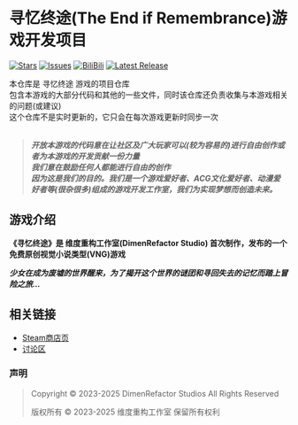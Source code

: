 # 寻忆终途(The End if Remembrance)游戏开发项目

[![Stars](https://img.shields.io/github/stars/Nebula-Studios/DimenBeat?style=flat&logo=data:image/svg%2bxml;base64,PHN2ZyB4bWxucz0iaHR0cDovL3d3dy53My5vcmcvMjAwMC9zdmciIHZlcnNpb249IjEiIHdpZHRoPSIxNiIgaGVpZ2h0PSIxNiI+PHBhdGggZD0iTTggLjI1YS43NS43NSAwIDAgMSAuNjczLjQxOGwxLjg4MiAzLjgxNSA0LjIxLjYxMmEuNzUuNzUgMCAwIDEgLjQxNiAxLjI3OWwtMy4wNDYgMi45Ny43MTkgNC4xOTJhLjc1MS43NTEgMCAwIDEtMS4wODguNzkxTDggMTIuMzQ3bC0zLjc2NiAxLjk4YS43NS43NSAwIDAgMS0xLjA4OC0uNzlsLjcyLTQuMTk0TC44MTggNi4zNzRhLjc1Ljc1IDAgMCAxIC40MTYtMS4yOGw0LjIxLS42MTFMNy4zMjcuNjY4QS43NS43NSAwIDAgMSA4IC4yNVoiIGZpbGw9IiNlYWM1NGYiLz48L3N2Zz4=&logoSize=auto&label=Stars&labelColor=444444&color=eac54f)](https://github.com/Nebula-Studios/DimenBeat/)
[![Issues](https://img.shields.io/github/issues/Nebula-Studios/DimenBeat?style=flat&label=Issues&labelColor=444444&color=1F883D)](https://github.com/Nebula-Studios/DimenBeat/issues)
[![BiliBili](https://img.shields.io/badge/动态-BiliBili-00A4DB?style=flat&labelColor=444444&logoSize=auto)](https://space.bilibili.com/3546784620087914/dynamic)
[![Latest Release](https://img.shields.io/github/v/release/Nebula-Studios/DimenBeat)](https://github.com/Nebula-Studios/DimenBeat)

本仓库是 寻忆终途 游戏的项目仓库<br>
包含本游戏的大部分代码和其他的一些文件，同时该仓库还负责收集与本游戏相关的问题(或建议)<br>
这个仓库不是实时更新的，它只会在每次游戏更新时同步一次<br>
<br>

> _**开放本游戏的代码意在让社区及广大玩家可以(较为容易的)进行自由创作或者为本游戏的开发贡献一份力量**_ <br>
> _**我们意在鼓励任何人都能进行自由的创作**_ <br>
> _**因为这是我们的目的。我们是一个游戏爱好者、ACG文化爱好者、动漫爱好者等(很杂很多)组成的游戏开发工作室，我们为实现梦想而创造未来。**_ <br>

## 游戏介绍

**《寻忆终途》是 维度重构工作室(DimenRefactor Studio) 首次制作，发布的一个免费原创视觉小说类型(VNG)游戏**

_**少女在成为废墟的世界醒来，为了揭开这个世界的谜团和寻回失去的记忆而踏上冒险之旅...**_

## 相关链接
- [Steam商店页](https://store.steampowered.com/app/2919180/DimenBeat)
- [讨论区](https://github.com/Nebula-Studios/DimenBeat/discussions)


### 声明
> Copyright © 2023-2025 DimenRefactor Studios All Rights Reserved
> 
> 版权所有 © 2023-2025 维度重构工作室 保留所有权利
